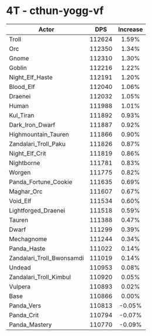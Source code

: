 # 4T - cthun-yogg-vf
| Actor | DPS | Increase |
|---|:---:|:---:|
|Troll|112624|1.59%|
|Orc|112350|1.34%|
|Gnome|112310|1.30%|
|Goblin|112216|1.22%|
|Night_Elf_Haste|112191|1.20%|
|Blood_Elf|112040|1.06%|
|Draenei|112032|1.05%|
|Human|111988|1.01%|
|Kul_Tiran|111892|0.93%|
|Dark_Iron_Dwarf|111887|0.92%|
|Highmountain_Tauren|111866|0.90%|
|Zandalari_Troll_Paku|111826|0.87%|
|Night_Elf_Crit|111819|0.86%|
|Nightborne|111781|0.83%|
|Worgen|111775|0.82%|
|Panda_Fortune_Cookie|111635|0.69%|
|Maghar_Orc|111607|0.67%|
|Void_Elf|111534|0.60%|
|Lightforged_Draenei|111518|0.59%|
|Tauren|111388|0.47%|
|Dwarf|111299|0.39%|
|Mechagnome|111244|0.34%|
|Panda_Haste|111022|0.14%|
|Zandalari_Troll_Bwonsamdi|111019|0.14%|
|Undead|110953|0.08%|
|Zandalari_Troll_Kimbul|110920|0.05%|
|Vulpera|110893|0.02%|
|Base|110866|0.00%|
|Panda_Vers|110813|-0.05%|
|Panda_Crit|110794|-0.07%|
|Panda_Mastery|110770|-0.09%|
